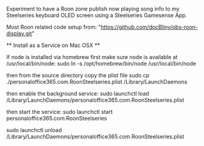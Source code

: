 Experiment to have a Roon zone publish now playing song info to my Steelseries keyboard OLED screen using a Steelseries Gamesense App.

Most Roon related code setup from: "https://github.com/docBliny/obs-roon-display.git"


** Install as a Service on Mac OSX **

If node is installed via homebrew first make sure node is available at /usr/local/bin/node:
sudo ln -s /opt/homebrew/bin/node /usr/local/bin/node

then from the source directory copy the plist file
sudo cp ./personaloffice365.com.RoonSteelseries.plist /Library/LaunchDaemons  

then enable the background service:
sudo launchctl load /Library/LaunchDaemons/personaloffice365.com.RoonSteelseries.plist 

then start the service:
sudo launchctl start personaloffice365.com.RoonSteelseries      

sudo launchctl unload /Library/LaunchDaemons/personaloffice365.com.RoonSteelseries.plist